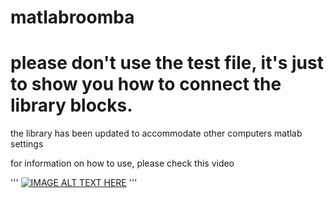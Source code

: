 # matlabroomba
# please don't use the test file, it's just to show you how to connect the library blocks.
the library has been updated to accommodate other computers matlab settings  


for information on how to use, please check this video


'''
 [![IMAGE ALT TEXT HERE](https://img.youtube.com/vi/XYdP7xjqqxY/0.jpg)](https://www.youtube.com/watch?v=XYdP7xjqqxY)
 '''
